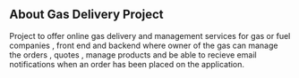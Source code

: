 
## About Gas Delivery Project

Project to offer online gas delivery and management services for gas or fuel companies , front end and backend
where owner of the gas can manage the orders , quotes , manage products and be able to recieve email notifications 
when an order has been placed on the application.
